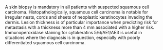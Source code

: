 A skin biopsy is mandatory in all patients with suspected squamous cell carcinoma. Histopathologically, squamous cell carcinoma is notable for irregular nests, cords and sheets of neoplastic keratinocytes invading the dermis. Lesion thickness is of particular importance when predicting risk for metastasis with a thickness more than 4 mm associated with a higher risk. Immunoperoxidase staining for cytokeratins 5/6/AE1/AE3 is useful in situations where the diagnosis is in question, especially with poorly differentiated squamous cell carcinoma.